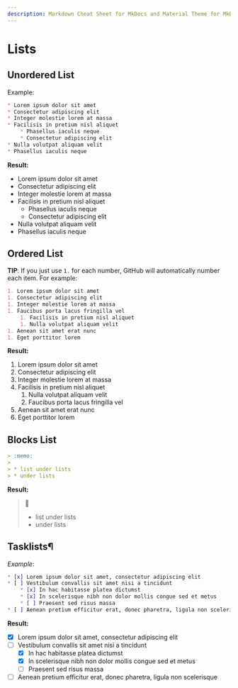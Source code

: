 ```yaml
---
description: Markdown Cheat Sheet for MkDocs and Material Theme for MkDocs. Lists examples and simple usage
---
```


# Lists

## Unordered List

Example:

``` markdown
* Lorem ipsum dolor sit amet
* Consectetur adipiscing elit
* Integer molestie lorem at massa
* Facilisis in pretium nisl aliquet
    * Phasellus iaculis neque
    * Consectetur adipiscing elit
* Nulla volutpat aliquam velit
* Phasellus iaculis neque
```

__Result:__

* Lorem ipsum dolor sit amet
* Consectetur adipiscing elit
* Integer molestie lorem at massa
* Facilisis in pretium nisl aliquet
    * Phasellus iaculis neque
    * Consectetur adipiscing elit
* Nulla volutpat aliquam velit
* Phasellus iaculis neque

## Ordered List

__TIP__: If you just use `1.` for each number, GitHub will automatically number each item. For example:

``` markdown
1. Lorem ipsum dolor sit amet
1. Consectetur adipiscing elit
1. Integer molestie lorem at massa
1. Faucibus porta lacus fringilla vel
    1. Facilisis in pretium nisl aliquet
    1. Nulla volutpat aliquam velit
1. Aenean sit amet erat nunc
1. Eget porttitor lorem
```

__Result:__

1. Lorem ipsum dolor sit amet
1. Consectetur adipiscing elit
1. Integer molestie lorem at massa
1. Facilisis in pretium nisl aliquet
    1. Nulla volutpat aliquam velit
    1. Faucibus porta lacus fringilla vel
1. Aenean sit amet erat nunc
1. Eget porttitor lorem

## Blocks List

```markdown
> :memo:
>
> * list under lists
> * under lists
```

__Result:__
> :memo:
>
> * list under lists
> * under lists

## Tasklists¶

_Example_:

```markdown
* [x] Lorem ipsum dolor sit amet, consectetur adipiscing elit
* [ ] Vestibulum convallis sit amet nisi a tincidunt
    * [x] In hac habitasse platea dictumst
    * [x] In scelerisque nibh non dolor mollis congue sed et metus
    * [ ] Praesent sed risus massa
* [ ] Aenean pretium efficitur erat, donec pharetra, ligula non scelerisque
```

__Result:__

* [x] Lorem ipsum dolor sit amet, consectetur adipiscing elit
* [ ] Vestibulum convallis sit amet nisi a tincidunt
    * [x] In hac habitasse platea dictumst
    * [x] In scelerisque nibh non dolor mollis congue sed et metus
    * [ ] Praesent sed risus massa
* [ ] Aenean pretium efficitur erat, donec pharetra, ligula non scelerisque
